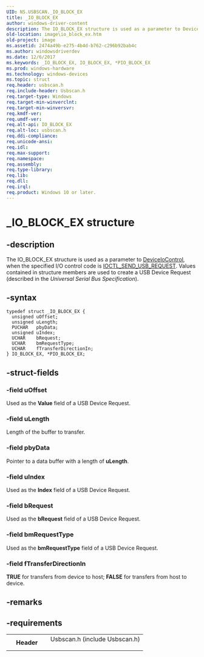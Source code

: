 ```yaml
---
UID: NS.USBSCAN._IO_BLOCK_EX
title: _IO_BLOCK_EX
author: windows-driver-content
description: The IO_BLOCK_EX structure is used as a parameter to DeviceIoControl, when the specified I/O control code is IOCTL_SEND_USB_REQUEST.
old-location: image\io_block_ex.htm
old-project: image
ms.assetid: 2474a49b-e275-4b4d-b762-c296b92bab4c
ms.author: windowsdriverdev
ms.date: 12/6/2017
ms.keywords: _IO_BLOCK_EX, IO_BLOCK_EX, *PIO_BLOCK_EX
ms.prod: windows-hardware
ms.technology: windows-devices
ms.topic: struct
req.header: usbscan.h
req.include-header: Usbscan.h
req.target-type: Windows
req.target-min-winverclnt: 
req.target-min-winversvr: 
req.kmdf-ver: 
req.umdf-ver: 
req.alt-api: IO_BLOCK_EX
req.alt-loc: usbscan.h
req.ddi-compliance: 
req.unicode-ansi: 
req.idl: 
req.max-support: 
req.namespace: 
req.assembly: 
req.type-library: 
req.lib: 
req.dll: 
req.irql: 
req.product: Windows 10 or later.
---
```


# _IO_BLOCK_EX structure



## -description
The IO_BLOCK_EX structure is used as a parameter to <a href="base.deviceiocontrol">DeviceIoControl</a>, when the specified I/O control code is <a href="..\usbscan\ni-usbscan-ioctl_send_usb_request.md">IOCTL_SEND_USB_REQUEST</a>. Values contained in structure members are used to create a USB Device Request (described in the <i>Universal Serial Bus Specification</i>).


## -syntax

````
typedef struct _IO_BLOCK_EX {
  unsigned uOffset;
  unsigned uLength;
  PUCHAR   pbyData;
  unsigned uIndex;
  UCHAR    bRequest;
  UCHAR    bmRequestType;
  UCHAR    fTransferDirectionIn;
} IO_BLOCK_EX, *PIO_BLOCK_EX;
````


## -struct-fields

### -field uOffset

Used as the <b>Value</b> field of a USB Device Request.

### -field uLength

Length of the buffer to transfer.

### -field pbyData

Pointer to a data buffer with a length of <b>uLength</b>.

### -field uIndex

Used as the <b>Index</b> field of a USB Device Request.

### -field bRequest

Used as the <b>bRequest</b> field of a USB Device Request.

### -field bmRequestType

Used as the <b>bmRequestType</b> field of a USB Device Request.

### -field fTransferDirectionIn

<b>TRUE</b> for transfers from device to host; <b>FALSE</b> for transfers from host to device.

## -remarks


## -requirements
<table>
<tr>
<th width="30%">
Header
</th>
<td width="70%">
<dl>
<dt>Usbscan.h (include Usbscan.h)</dt>
</dl>
</td>
</tr>
</table>